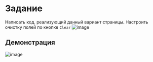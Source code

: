 # Задание
Написать код,
реализующий
данный вариант
страницы.
Настроить очистку
полей по кнопке
`Clear`
![image](https://github.com/vladnov138/qml/assets/113700660/866592f6-c988-4388-90d4-c9c0b3be10aa)

## Демонстрация
![image](https://github.com/vladnov138/qml/assets/113700660/9f0302f6-2493-4823-81b1-3b028a93aaa7)
